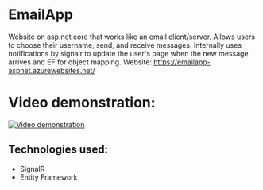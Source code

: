 # EmailApp

Website on asp.net core that works like an email client/server. Allows users to choose their username, send, and receive messages. Internally uses notifications by signalr to update the user's page when the new message arrives and EF for object mapping.
Website:
https://emailapp-aspnet.azurewebsites.net/

# Video demonstration:
[![Video demonstration](https://img.youtube.com/vi/3S4voy2fE8U/maxresdefault.jpg)](https://www.youtube.com/watch?v=3S4voy2fE8U)

## Technologies used:
- SignalR
- Entity Framework

